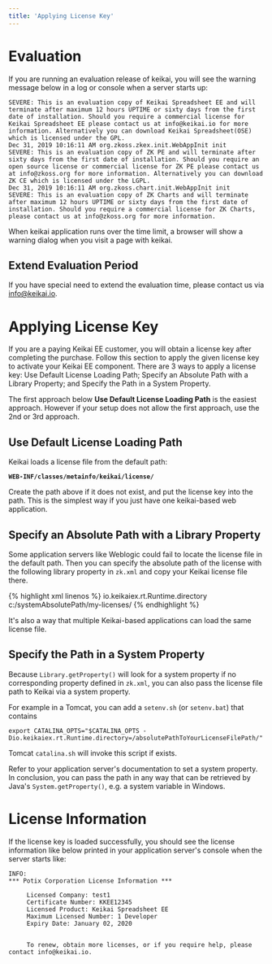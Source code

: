 ```yaml
---
title: 'Applying License Key'
---
```

# Evaluation
If you are running an evaluation release of keikai, you will see the warning message below in a log or console when a server starts up:

```
SEVERE: This is an evaluation copy of Keikai Spreadsheet EE and will terminate after maximum 12 hours UPTIME or sixty days from the first date of installation. Should you require a commercial license for Keikai Spreadsheet EE please contact us at info@keikai.io for more information. Alternatively you can download Keikai Spreadsheet(OSE) which is licensed under the GPL.
Dec 31, 2019 10:16:11 AM org.zkoss.zkex.init.WebAppInit init
SEVERE: This is an evaluation copy of ZK PE and will terminate after sixty days from the first date of installation. Should you require an open source license or commercial license for ZK PE please contact us at info@zkoss.org for more information. Alternatively you can download ZK CE which is licensed under the LGPL.
Dec 31, 2019 10:16:11 AM org.zkoss.chart.init.WebAppInit init
SEVERE: This is an evaluation copy of ZK Charts and will terminate after maximum 12 hours UPTIME or sixty days from the first date of installation. Should you require a commercial license for ZK Charts, please contact us at info@zkoss.org for more information.
```

When keikai application runs over the time limit, a browser will show a warning dialog when you visit a page with keikai.

## Extend Evaluation Period
If you have special need to extend the evaluation time, please contact us via info@keikai.io.

# Applying License Key
If you are a paying Keikai EE customer, you will obtain a license key after completing the purchase. Follow this section to apply the given license key to activate your Keikai EE component. There are 3 ways to apply a license key: Use Default License Loading Path; Specify an Absolute Path with a Library Property; and Specify the Path in a System Property. 

The first approach below **Use Default License Loading Path** is the easiest approach. However if your setup does not allow the first approach, use the 2nd or 3rd approach.

## Use Default License Loading Path

Keikai loads a license file from the default path:

**`WEB-INF/classes/metainfo/keikai/license/`**

Create the path above if it does not exist, and put the license key into
the path. This is the simplest way if you just have one keikai-based web
application.

## Specify an Absolute Path with a Library Property

Some application servers like Weblogic could fail to locate the license
file in the default path. Then you can specify the absolute path of the
license with the following library property in `zk.xml` and copy your
Keikai license file there.

{% highlight xml linenos %}
<library-property>
    <name>io.keikaiex.rt.Runtime.directory</name>
    <value>c:/systemAbsolutePath/my-licenses/</value>
</library-property>
{% endhighlight %}

It's also a way that multiple Keikai-based applications can load the same license file.

## Specify the Path in a System Property

Because `Library.getProperty()` will look for a system property if no
corresponding property defined in `zk.xml`, you can also pass the
license file path to Keikai via a system property.

For example in a Tomcat, you can add a `setenv.sh` (or `setenv.bat`) that contains

```
export CATALINA_OPTS="$CATALINA_OPTS -Dio.keikaiex.rt.Runtime.directory=/absolutePathToYourLicenseFilePath/"
```

Tomcat `catalina.sh` will invoke this script if exists.

Refer to your application server's documentation to set a system
property. In conclusion, you can pass the path in any way that can be
retrieved by Java's `System.getProperty()`, e.g. a system variable in
Windows.

# License Information

If the license key is loaded successfully, you should see the license
information like below printed in your application server's console when
the server starts like:

```
INFO: 
*** Potix Corporation License Information ***

     Licensed Company: test1
     Certificate Number: KKEE12345       
     Licensed Product: Keikai Spreadsheet EE
     Maximum Licensed Number: 1 Developer
     Expiry Date: January 02, 2020


     To renew, obtain more licenses, or if you require help, please contact info@keikai.io.
```
